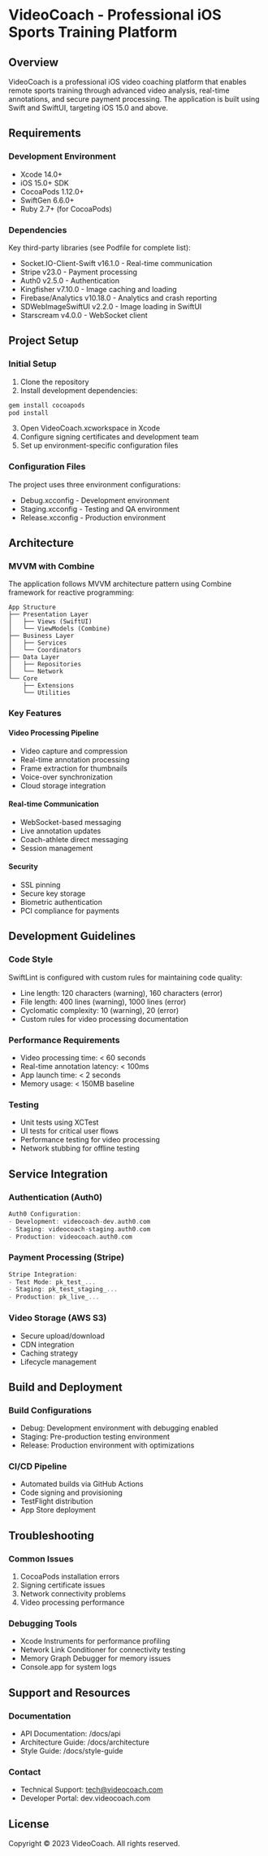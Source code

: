 # VideoCoach - Professional iOS Sports Training Platform

## Overview
VideoCoach is a professional iOS video coaching platform that enables remote sports training through advanced video analysis, real-time annotations, and secure payment processing. The application is built using Swift and SwiftUI, targeting iOS 15.0 and above.

## Requirements

### Development Environment
- Xcode 14.0+
- iOS 15.0+ SDK
- CocoaPods 1.12.0+
- SwiftGen 6.6.0+
- Ruby 2.7+ (for CocoaPods)

### Dependencies
Key third-party libraries (see Podfile for complete list):
- Socket.IO-Client-Swift v16.1.0 - Real-time communication
- Stripe v23.0 - Payment processing
- Auth0 v2.5.0 - Authentication
- Kingfisher v7.10.0 - Image caching and loading
- Firebase/Analytics v10.18.0 - Analytics and crash reporting
- SDWebImageSwiftUI v2.2.0 - Image loading in SwiftUI
- Starscream v4.0.0 - WebSocket client

## Project Setup

### Initial Setup
1. Clone the repository
2. Install development dependencies:
```bash
gem install cocoapods
pod install
```
3. Open VideoCoach.xcworkspace in Xcode
4. Configure signing certificates and development team
5. Set up environment-specific configuration files

### Configuration Files
The project uses three environment configurations:
- Debug.xcconfig - Development environment
- Staging.xcconfig - Testing and QA environment
- Release.xcconfig - Production environment

## Architecture

### MVVM with Combine
The application follows MVVM architecture pattern using Combine framework for reactive programming:

```
App Structure
├── Presentation Layer
│   ├── Views (SwiftUI)
│   └── ViewModels (Combine)
├── Business Layer
│   ├── Services
│   └── Coordinators
├── Data Layer
│   ├── Repositories
│   └── Network
└── Core
    ├── Extensions
    └── Utilities
```

### Key Features

#### Video Processing Pipeline
- Video capture and compression
- Real-time annotation processing
- Frame extraction for thumbnails
- Voice-over synchronization
- Cloud storage integration

#### Real-time Communication
- WebSocket-based messaging
- Live annotation updates
- Coach-athlete direct messaging
- Session management

#### Security
- SSL pinning
- Secure key storage
- Biometric authentication
- PCI compliance for payments

## Development Guidelines

### Code Style
SwiftLint is configured with custom rules for maintaining code quality:
- Line length: 120 characters (warning), 160 characters (error)
- File length: 400 lines (warning), 1000 lines (error)
- Cyclomatic complexity: 10 (warning), 20 (error)
- Custom rules for video processing documentation

### Performance Requirements
- Video processing time: < 60 seconds
- Real-time annotation latency: < 100ms
- App launch time: < 2 seconds
- Memory usage: < 150MB baseline

### Testing
- Unit tests using XCTest
- UI tests for critical user flows
- Performance testing for video processing
- Network stubbing for offline testing

## Service Integration

### Authentication (Auth0)
```swift
Auth0 Configuration:
- Development: videocoach-dev.auth0.com
- Staging: videocoach-staging.auth0.com
- Production: videocoach.auth0.com
```

### Payment Processing (Stripe)
```swift
Stripe Integration:
- Test Mode: pk_test_...
- Staging: pk_test_staging_...
- Production: pk_live_...
```

### Video Storage (AWS S3)
- Secure upload/download
- CDN integration
- Caching strategy
- Lifecycle management

## Build and Deployment

### Build Configurations
- Debug: Development environment with debugging enabled
- Staging: Pre-production testing environment
- Release: Production environment with optimizations

### CI/CD Pipeline
- Automated builds via GitHub Actions
- Code signing and provisioning
- TestFlight distribution
- App Store deployment

## Troubleshooting

### Common Issues
1. CocoaPods installation errors
2. Signing certificate issues
3. Network connectivity problems
4. Video processing performance

### Debugging Tools
- Xcode Instruments for performance profiling
- Network Link Conditioner for connectivity testing
- Memory Graph Debugger for memory issues
- Console.app for system logs

## Support and Resources

### Documentation
- API Documentation: /docs/api
- Architecture Guide: /docs/architecture
- Style Guide: /docs/style-guide

### Contact
- Technical Support: tech@videocoach.com
- Developer Portal: dev.videocoach.com

## License
Copyright © 2023 VideoCoach. All rights reserved.